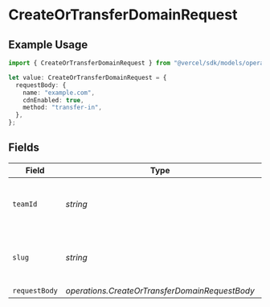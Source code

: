 # CreateOrTransferDomainRequest

## Example Usage

```typescript
import { CreateOrTransferDomainRequest } from "@vercel/sdk/models/operations/createortransferdomain.js";

let value: CreateOrTransferDomainRequest = {
  requestBody: {
    name: "example.com",
    cdnEnabled: true,
    method: "transfer-in",
  },
};
```

## Fields

| Field                                                    | Type                                                     | Required                                                 | Description                                              |
| -------------------------------------------------------- | -------------------------------------------------------- | -------------------------------------------------------- | -------------------------------------------------------- |
| `teamId`                                                 | *string*                                                 | :heavy_minus_sign:                                       | The Team identifier to perform the request on behalf of. |
| `slug`                                                   | *string*                                                 | :heavy_minus_sign:                                       | The Team slug to perform the request on behalf of.       |
| `requestBody`                                            | *operations.CreateOrTransferDomainRequestBody*           | :heavy_minus_sign:                                       | N/A                                                      |
